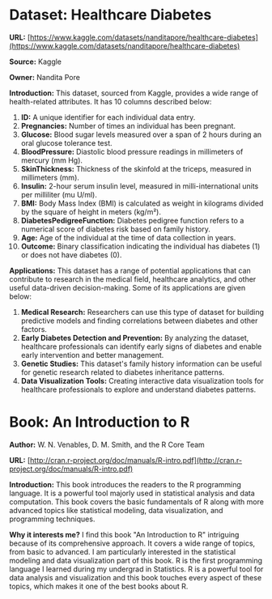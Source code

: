 # **Dataset: Healthcare Diabetes**
**URL:** [https://www.kaggle.com/datasets/nanditapore/healthcare-diabetes](https://www.kaggle.com/datasets/nanditapore/healthcare-diabetes)

**Source:** Kaggle

**Owner:** Nandita Pore

**Introduction:** This dataset, sourced from Kaggle, provides a wide range of health-related attributes. It has 10 columns described below:
1. **ID:** A unique identifier for each individual data entry.
2. **Pregnancies:** Number of times an individual has been pregnant.
3. **Glucose:** Blood sugar levels measured over a span of 2 hours during an oral glucose tolerance test.
4. **BloodPressure:** Diastolic blood pressure readings in millimeters of mercury (mm Hg).
5. **SkinThickness:** Thickness of the skinfold at the triceps, measured in millimeters (mm).
6. **Insulin:** 2-hour serum insulin level, measured in milli-international units per milliliter (mu U/ml). 
7. **BMI:** Body Mass Index (BMI) is calculated as weight in kilograms divided by the square of height in meters (kg/m²).
8. **DiabetesPedigreeFunction:** Diabetes pedigree function refers to a numerical score of diabetes risk based on family history.
9. **Age:** Age of the individual at the time of data collection in years.
10. **Outcome:** Binary classification indicating the individual has diabetes (1) or does not have diabetes (0).
    
 
**Applications:** This dataset has a range of potential applications that can contribute to research in the medical field, healthcare analytics, and other useful data-driven decision-making. Some of its applications are given below:
1. **Medical Research:** Researchers can use this type of dataset for building predictive models and finding correlations between diabetes and other factors. 
2. **Early Diabetes Detection and Prevention:** By analyzing the dataset, healthcare professionals can identify early signs of diabetes and enable early intervention and better management.
3. **Genetic Studies:**  This dataset's family history information can be useful for genetic research related to diabetes inheritance patterns.
4. **Data Visualization Tools:** Creating interactive data visualization tools for healthcare professionals to explore and understand diabetes patterns.


# Book: An Introduction to R
**Author:** W. N. Venables, D. M. Smith, and the R Core Team 

**URL:** [http://cran.r-project.org/doc/manuals/R-intro.pdf](http://cran.r-project.org/doc/manuals/R-intro.pdf)


**Introduction:** This book introduces the readers to the R programming language. It is a powerful tool majorly used in statistical analysis and data computation. This book covers the basic fundamentals of R along with more advanced topics like statistical modeling, data visualization, and programming techniques. 


**Why it interests me?** I find this book "An Introduction to R" intriguing because of its comprehensive approach. It covers a wide range of topics, from basic to advanced. I am particularly interested in the statistical modeling and data visualization part of this book. R is the first programming language I learned during my undergrad in Statistics. R is a powerful tool for data analysis and visualization and this book touches every aspect of these topics, which makes it one of the best books about R.
